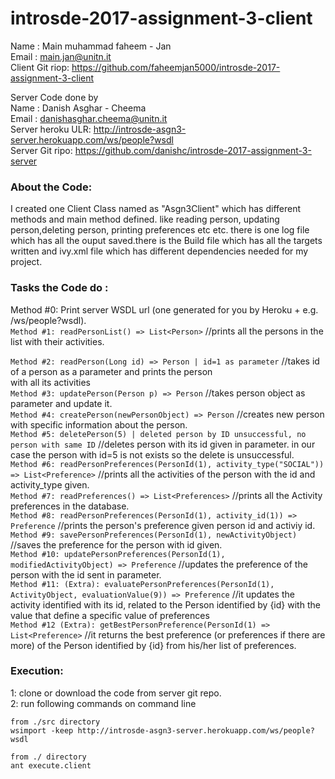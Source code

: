 # introsde-2017-assignment-3-client

Name : Main muhammad faheem - Jan  
Email : main.jan@unitn.it  
Client Git riop: https://github.com/faheemjan5000/introsde-2017-assignment-3-client  

Server Code done by  
Name : Danish Asghar - Cheema  
Email : danishasghar.cheema@unitn.it  
Server heroku ULR: http://introsde-asgn3-server.herokuapp.com/ws/people?wsdl        
Server Git ripo: https://github.com/danishc/introsde-2017-assignment-3-server    

  

### About the Code:

I created one Client Class named as "Asgn3Client" which has  different methods and main method defined. like reading person, updating person,deleting person, printing preferences etc etc. there is one log file which has all the ouput saved.there is the Build file which has all the targets written and ivy.xml file which has different dependencies needed for my project.    

### Tasks the Code do :  

Method #0: Print server WSDL url (one generated for you by Heroku + e.g. /ws/people?wsdl).  
`Method #1: readPersonList() => List<Person>` //prints all the persons in the list with their activities.    

`Method #2: readPerson(Long id) => Person | id=1 as parameter` //takes id of a person as a parameter and prints the person  
 with all its activities  
`Method #3: updatePerson(Person p) => Person` //takes person object as parameter and update it.  
`Method #4: createPerson(newPersonObject) => Person`  //creates new person with specific information about the person.   
`Method #5: deletePerson(5) | deleted person by ID unsuccessful, no person with same ID` //deletes person with its id given in parameter. in our case the person with id=5 is not exists so the delete is unsuccessful.    
`Method #6: readPersonPreferences(PersonId(1), activity_type("SOCIAL")) => List<Preference>` //prints all the activities of the person with the id  and activity_type given.    
`Method #7: readPreferences() => List<Preferences>` //prints all the Activity preferences in the database.        
`Method #8: readPersonPreferences(PersonId(1), activity_id(1)) => Preference` //prints the person's preference given person id and activiy id.      
`Method #9: savePersonPreferences(PersonId(1), newActivityObject)` //saves the preference for the person with id given.      
`Method #10: updatePersonPreferences(PersonId(1), modifiedActivityObject) => Preference` //updates the preference of the person with the id sent in parameter.        
`Method #11: (Extra): evaluatePersonPreferences(PersonId(1), ActivityObject, evaluationValue(9)) => Preference` //it updates the activity identified with its id, related to the Person identified by {id} with the value that define a specific value of preferences    
`Method #12 (Extra): getBestPersonPreference(PersonId(1) => List<Preference>` //it returns the best preference (or preferences if there   are more) of the Person identified by {id}  from his/her list of preferences.    
                  
                  
### Execution: 
1: clone or download the code from server git repo.  
2: run following commands on command line  
```
from ./src directory
wsimport -keep http://introsde-asgn3-server.herokuapp.com/ws/people?wsdl  
```
```
from ./ directory
ant execute.client

```
